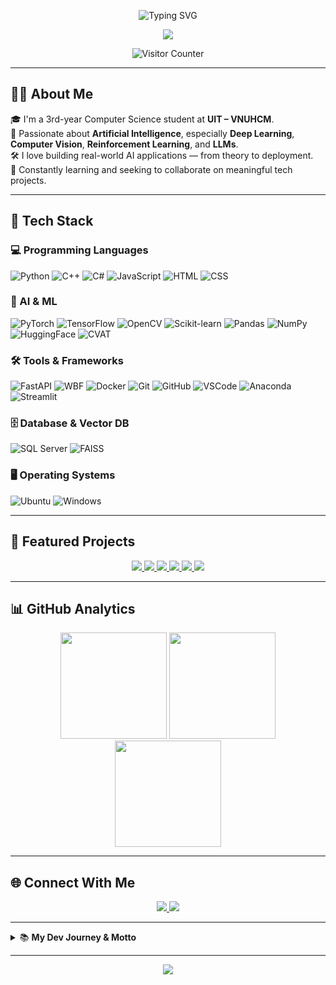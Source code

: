 <!-- Khoi Bui | AI Engineer in the Making -->

<p align="center">
  <img src="https://readme-typing-svg.demolab.com?font=Fira+Code&weight=600&duration=3000&pause=1000&color=3AD1C9&center=true&vCenter=true&width=500&lines=Hi+there%2C+I'm+Anh+Khoi!;AI+Engineer+in+the+making.;Welcome+to+my+coding+universe!+%F0%9F%9A%80" alt="Typing SVG" />
</p>

<div align="center">
  <img src="https://capsule-render.vercel.app/api?type=waving&color=0:fc466b,100:3f5efb&height=140&section=header&text=Welcome%20to%20Khoi's%20World!&fontSize=30&fontAlign=50&fontColor=ffffff" />
</div>

<p align="center">
  <img src="https://komarev.com/ghpvc/?username=KhoiBui16&style=flat-square&color=blue" alt="Visitor Counter" />
</p>

---

## 👨‍💻 About Me

🎓 I'm a 3rd-year Computer Science student at **UIT – VNUHCM**.  
🧠 Passionate about **Artificial Intelligence**, especially **Deep Learning**, **Computer Vision**, **Reinforcement Learning**, and **LLMs**.  
🛠 I love building real-world AI applications — from theory to deployment.  
🚀 Constantly learning and seeking to collaborate on meaningful tech projects.

---
## 🧰 Tech Stack

### 💻 Programming Languages

![Python](https://img.shields.io/badge/Python-3670A0?style=for-the-badge&logo=python&logoColor=ffdd54) ![C++](https://img.shields.io/badge/C++-00599C?style=for-the-badge&logo=cplusplus&logoColor=white) ![C#](https://img.shields.io/badge/C%23-239120?style=for-the-badge&logo=csharp&logoColor=white) ![JavaScript](https://img.shields.io/badge/JS-F7DF1E?style=for-the-badge&logo=javascript&logoColor=black) ![HTML](https://img.shields.io/badge/HTML-e34c26?style=for-the-badge&logo=html5&logoColor=white) ![CSS](https://img.shields.io/badge/CSS-1572b6?style=for-the-badge&logo=css3&logoColor=white)

### 🧠 AI & ML

![PyTorch](https://img.shields.io/badge/PyTorch-EE4C2C?style=for-the-badge&logo=pytorch&logoColor=white) ![TensorFlow](https://img.shields.io/badge/TensorFlow-FF6F00?style=for-the-badge&logo=tensorflow&logoColor=white) ![OpenCV](https://img.shields.io/badge/OpenCV-27338e?style=for-the-badge&logo=opencv&logoColor=white) ![Scikit-learn](https://img.shields.io/badge/scikit--learn-F7931E?style=for-the-badge&logo=scikit-learn&logoColor=white) ![Pandas](https://img.shields.io/badge/Pandas-150458?style=for-the-badge&logo=pandas&logoColor=white) ![NumPy](https://img.shields.io/badge/NumPy-013243?style=for-the-badge&logo=numpy&logoColor=white) ![HuggingFace](https://img.shields.io/badge/HuggingFace-FCC624?style=for-the-badge&logo=huggingface&logoColor=black) ![CVAT](https://img.shields.io/badge/CVAT-Annotation-blueviolet?style=for-the-badge)

### 🛠️ Tools & Frameworks

![FastAPI](https://img.shields.io/badge/FastAPI-009688?style=for-the-badge&logo=fastapi&logoColor=white) ![WBF](https://img.shields.io/badge/WBF-MVVM_Framework-orange?style=for-the-badge) ![Docker](https://img.shields.io/badge/Docker-2496ED?style=for-the-badge&logo=docker&logoColor=white) ![Git](https://img.shields.io/badge/Git-F05032?style=for-the-badge&logo=git&logoColor=white) ![GitHub](https://img.shields.io/badge/GitHub-181717?style=for-the-badge&logo=github&logoColor=white) ![VSCode](https://img.shields.io/badge/VSCode-007ACC?style=for-the-badge&logo=visual-studio-code&logoColor=white) ![Anaconda](https://img.shields.io/badge/Anaconda-44A833?style=for-the-badge&logo=anaconda&logoColor=white) ![Streamlit](https://img.shields.io/badge/Streamlit-FF4B4B?style=for-the-badge&logo=streamlit&logoColor=white)

### 🗄️ Database & Vector DB

![SQL Server](https://img.shields.io/badge/SQL%20Server-CC2927?style=for-the-badge&logo=microsoftsqlserver&logoColor=white) ![FAISS](https://img.shields.io/badge/FAISS-009688?style=for-the-badge&logo=data:image/svg+xml;base64,...&logoColor=white)

### 🖥️ Operating Systems

![Ubuntu](https://img.shields.io/badge/Ubuntu-E95420?style=for-the-badge&logo=ubuntu&logoColor=white) ![Windows](https://img.shields.io/badge/Windows-0078D6?style=for-the-badge&logo=windows&logoColor=white)

---

## 🚀 Featured Projects

<p align="center">
  <a href="https://github.com/KhoiBui16/Product-Recommendation-System">
    <img src="https://github-readme-stats.vercel.app/api/pin/?username=KhoiBui16&repo=Product-Recommendation-System&theme=radical" />
  </a>
  <a href="https://github.com/KhoiBui16/face-attendance-app">
    <img src="https://github-readme-stats.vercel.app/api/pin/?username=KhoiBui16&repo=face-attendance-app&theme=radical" />
  </a>
  <a href="https://github.com/KhoiBui16/catdog-classifier-inference-fastapi">
    <img src="https://github-readme-stats.vercel.app/api/pin/?username=KhoiBui16&repo=catdog-classifier-inference-fastapi&theme=radical" />
  </a>
  <a href="https://github.com/KhoiBui16/Project_Traffic_Sign_Detection">
    <img src="https://github-readme-stats.vercel.app/api/pin/?username=KhoiBui16&repo=Project_Traffic_Sign_Detection&theme=radical" />
  </a>

  <a href="https://github.com/KhoiBui16/Object_Detection_YOLOV1_VOC2012-From_Scratch">
    <img src="https://github-readme-stats.vercel.app/api/pin/?username=KhoiBui16&repo=Object_Detection_YOLOV1_VOC2012-From_Scratch&theme=radical" />
  </a>
  <a href="https://github.com/KhoiBui16/VGG16_transfer_learning_cat_dog_classification">
    <img src="https://github-readme-stats.vercel.app/api/pin/?username=KhoiBui16&repo=VGG16_transfer_learning_cat_dog_classification&theme=radical" />
  </a>
</p>

---


## 📊 GitHub Analytics

<p align="center">
  <img src="https://github-readme-stats.vercel.app/api?username=KhoiBui16&theme=radical&include_all_commits=true&count_private=true" height="170"/>
  <img src="https://github-readme-streak-stats.herokuapp.com/?user=KhoiBui16&theme=radical" height="170"/>
  <img src="https://github-readme-stats.vercel.app/api/top-langs/?username=KhoiBui16&theme=radical&layout=compact" height="170"/>
</p>

---

## 🌐 Connect With Me

<p align="center">
  <a href="mailto:khoib1601@gmail.com">
    <img src="https://img.shields.io/badge/Gmail-khoib1601@gmail.com-D14836?style=for-the-badge&logo=gmail&logoColor=white"/>
  </a>
  <a href="https://www.linkedin.com/in/khoi-bui-86508b297/">
    <img src="https://img.shields.io/badge/LinkedIn-Khoi%20Bui-0077B5?style=for-the-badge&logo=linkedin&logoColor=white"/>
  </a>
</p>

---

<details>
  <summary>📚 <b>My Dev Journey & Motto</b></summary>
  <br>

  > 🌱 Lifelong learner | 🤝 Open for collaborations | 💡 Exploring LLMs & Agentic Systems  
  > 🔍 Favorite quote: “Code with purpose, learn with passion, and build for impact.”  
  >
  > <img src="https://media.giphy.com/media/l41lFw057lAJQMwg0/giphy.gif" width="30" />
</details>

---

<div align="center">
  <img src="https://capsule-render.vercel.app/api?type=waving&color=0:fc466b,100:3f5efb&height=100&section=footer"/>
</div>
